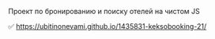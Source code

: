 Проект по бронированию и поиску отелей на чистом JS


✅ https://ubitinonevami.github.io/1435831-keksobooking-21/
